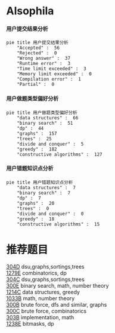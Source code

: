 # Alsophila

<!-- tabs:start -->



#### **用户提交结果分析**

```mermaid
pie title 用户提交结果分析
    "Accepted" :  56
    "Rejected" :  0
    "Wrong answer" :  37
    "Runtime error" :  3
    "Time limit exceeded" :  3
    "Memory limit exceeded" :  0
    "Compilation error" :  1
    "Partial" :  0
```

#### **用户做题类型偏好分析**

```mermaid
pie title 用户做题类型偏好分析
    "data structures" :  66
    "binary search" :  51
    "dp" :  44
    "graphs" :  157
    "trees" :  25
    "divide and conquer" :  5
    "greedy" :  182
    "constructive algorithms" :  127
```
#### **用户错题知识点分析**

```mermaid
pie title 用户错题知识点分析
    "data structures" :  7
    "binary search" :  7
    "dp" :  7
    "graphs" :  20
    "trees" :  0
    "divide and conquer" :  0
    "greedy" :  18
    "constructive algorithms" :  15
```



<!-- tabs:end -->
# 推荐题目
[304D](https://codeforces.com/contest/304/problem/D)		dsu,graphs,sortings,trees		  
[1279E](https://codeforces.com/contest/1279/problem/E)		combinatorics,
                        dp		  
[304C](https://codeforces.com/contest/304/problem/C)		dsu,graphs,sortings,trees		  
[300E](https://codeforces.com/contest/300/problem/E)		binary search,
                        math,
                        number theory		  
[1214C](https://codeforces.com/contest/1214/problem/C)		data structures,
                        greedy		  
[1033B](https://codeforces.com/contest/1033/problem/B)		math,
                        number theory		  
[300B](https://codeforces.com/contest/300/problem/B)		brute force,
                        dfs and similar,
                        graphs		  
[300C](https://codeforces.com/contest/300/problem/C)		brute force,
                        combinatorics		  
[303B](https://codeforces.com/contest/303/problem/B)		implementation,
                        math		  
[1238E](https://codeforces.com/contest/1238/problem/E)		bitmasks,
                        dp		  
